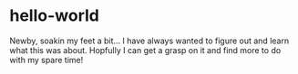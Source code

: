 # hello-world
Newby, soakin my feet a bit...
I have always wanted to figure out and learn what this was about. Hopfully I can get a grasp on it and find more to do with my spare time!
